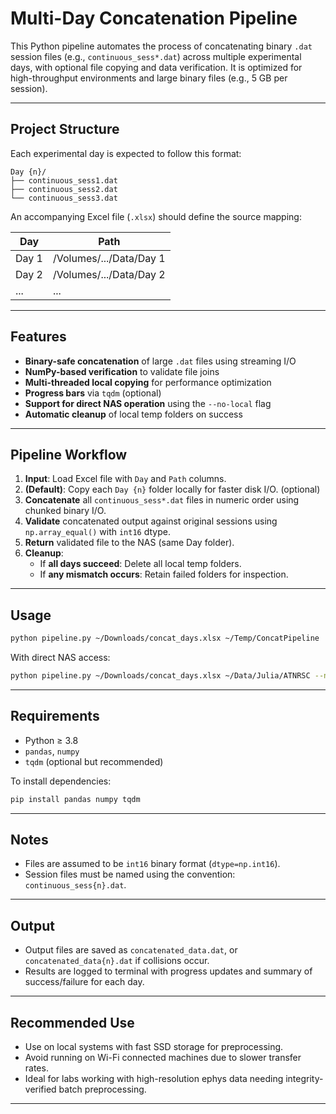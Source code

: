 # Multi-Day Concatenation Pipeline

This Python pipeline automates the process of concatenating binary `.dat` session files (e.g., `continuous_sess*.dat`) across multiple experimental days, with optional file copying and data verification. It is optimized for high-throughput environments and large binary files (e.g., 5 GB per session).

---

## Project Structure

Each experimental day is expected to follow this format:

```
Day {n}/
├── continuous_sess1.dat
├── continuous_sess2.dat
└── continuous_sess3.dat
```

An accompanying Excel file (`.xlsx`) should define the source mapping:

| Day     | Path                          |
|---------|-------------------------------|
| Day 1   | /Volumes/.../Data/Day 1       |
| Day 2   | /Volumes/.../Data/Day 2       |
| ...     | ...                           |

---

## Features

- **Binary-safe concatenation** of large `.dat` files using streaming I/O
- **NumPy-based verification** to validate file joins
- **Multi-threaded local copying** for performance optimization
- **Progress bars** via `tqdm` (optional)
- **Support for direct NAS operation** using the `--no-local` flag
- **Automatic cleanup** of local temp folders on success

---

## Pipeline Workflow

1. **Input**: Load Excel file with `Day` and `Path` columns.
2. **(Default)**: Copy each `Day {n}` folder locally for faster disk I/O. (optional)
3. **Concatenate** all `continuous_sess*.dat` files in numeric order using chunked binary I/O.
4. **Validate** concatenated output against original sessions using `np.array_equal()` with `int16` dtype.
5. **Return** validated file to the NAS (same Day folder).
6. **Cleanup**:
   - If **all days succeed**: Delete all local temp folders.
   - If **any mismatch occurs**: Retain failed folders for inspection.

---

## Usage

```bash Default Local Processing
python pipeline.py ~/Downloads/concat_days.xlsx ~/Temp/ConcatPipeline
```

With direct NAS access:

```bash
python pipeline.py ~/Downloads/concat_days.xlsx ~/Data/Julia/ATNRSC --no-local
```

---

## Requirements

- Python ≥ 3.8
- `pandas`, `numpy`
- `tqdm` (optional but recommended)

To install dependencies:

```bash
pip install pandas numpy tqdm
```

---

## Notes

- Files are assumed to be `int16` binary format (`dtype=np.int16`).
- Session files must be named using the convention: `continuous_sess{n}.dat`.

---

## Output

- Output files are saved as `concatenated_data.dat`, or `concatenated_data{n}.dat` if collisions occur.
- Results are logged to terminal with progress updates and summary of success/failure for each day.

---

## Recommended Use

- Use on local systems with fast SSD storage for preprocessing.
- Avoid running on Wi-Fi connected machines due to slower transfer rates.
- Ideal for labs working with high-resolution ephys data needing integrity-verified batch preprocessing.

---
